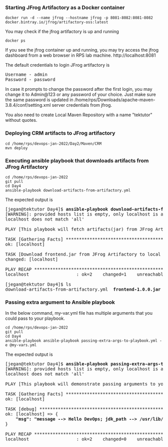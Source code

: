 ### Starting JFrog Artifactory as a Docker container
```
docker run -d --name jfrog --hostname jfrog -p 8081-8082:8081-8082 docker.bintray.io/jfrog/artifactory-oss:latest 
```
You may check if the jfrog artifactory is up and running
```
docker ps
```
If you see the jfrog container up and running, you may try access the jfrog dashboard from a web browser in RPS lab machine.
http://localhost:8081

The default credentials to login JFrog artifactory is
<pre>
Username - admin
Password - password
</pre>
In case it prompts to change the password after the first login, you may change it to Admin@123 or any password of your choice. Just make sure the same password is updated in /home/rps/Downloads/apache-maven-3.8.4/conf/setting.xml server credentials from jfrog.

You also need to create Local Maven Repository with a name "tektutor" without quotes.

### Deploying CRM artifacts to JFrog artifactory
```
cd /home/rps/devops-jan-2022/Day2/Maven/CRM
mvn deploy
```

### Executing ansible playbook that downloads artifacts from JFrog Artifactory
```
cd /home/rps/devops-jan-2022
git pull
cd Day4
ansible-playbook download-artifacts-from-artifactory.yml
```
The expected output is
<pre>[jegan@tektutor Day4]$ <b>ansible-playbook download-artifacts-from-artifactory.yml</b>
[WARNING]: provided hosts list is empty, only localhost is available. Note that the implicit
localhost does not match 'all'

PLAY [This playbook will fetch artifacts(jar) from JFrog Artifactory] *******************************

TASK [Gathering Facts] ******************************************************************************
ok: [localhost]

TASK [Download frontend.jar from JFrog Artifactory to local machine] ********************************
changed: [localhost]

PLAY RECAP ******************************************************************************************
localhost                  : ok=2    changed=1    unreachable=0    failed=0    skipped=0    rescued=0    ignored=0   

[jegan@tektutor Day4]$ ls
download-artifacts-from-artifactory.yml  <b>frontend-1.0.0.jar</b>  README.md
</pre>

### Passing extra argument to Ansible playbook
In the below command, my-var.yml file has multiple arguments that you could pass to your playbook.
```
cd /home/rps/devops-jan-2022
git pull
cd Day4
ansible-playbook ansible-playbook passing-extra-args-to-playbook.yml -e @my-vars.yml
```
The expected output is 
<pre>
[jegan@tektutor Day4]$ <b>ansible-playbook passing-extra-args-to-playbook.yml -e @my-vars.yml</b>
[WARNING]: provided hosts list is empty, only localhost is available. Note that the implicit
localhost does not match 'all'

PLAY [This playbook will demonstrate passing arguments to your playbook] ****************************

TASK [Gathering Facts] ******************************************************************************
ok: [localhost]

TASK [debug] ****************************************************************************************
ok: [localhost] => {
    <b>"msg": "message --> Hello DevOps; jdk_path --> /usr/lib/jdk1.8/bin; maven home --> /usr/share/maven "</b>
}

PLAY RECAP ******************************************************************************************
localhost                  : ok=2    changed=0    unreachable=0    failed=0    skipped=0    rescued=0    ignored=0   
</pre>

